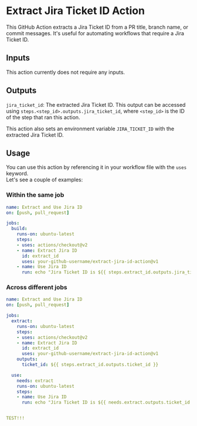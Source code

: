 # Extract Jira Ticket ID Action

This GitHub Action extracts a Jira Ticket ID from a PR title, branch name, or commit messages. It's useful for automating workflows that require a Jira Ticket ID.

## Inputs

This action currently does not require any inputs.

## Outputs

`jira_ticket_id`: The extracted Jira Ticket ID. This output can be accessed using `steps.<step_id>.outputs.jira_ticket_id`, where `<step_id>` is the ID of the step that ran this action.

This action also sets an environment variable `JIRA_TICKET_ID` with the extracted Jira Ticket ID.

## Usage

You can use this action by referencing it in your workflow file with the `uses` keyword.  
Let's see a couple of examples:

### Within the same job

```yaml
name: Extract and Use Jira ID
on: [push, pull_request]

jobs:
  build:
    runs-on: ubuntu-latest
    steps:
    - uses: actions/checkout@v2
    - name: Extract Jira ID
      id: extract_id
      uses: your-github-username/extract-jira-id-action@v1
    - name: Use Jira ID
      run: echo "Jira Ticket ID is ${{ steps.extract_id.outputs.jira_ticket_id }}"
```

### Across different jobs

```yaml
name: Extract and Use Jira ID
on: [push, pull_request]

jobs:
  extract:
    runs-on: ubuntu-latest
    steps:
    - uses: actions/checkout@v2
    - name: Extract Jira ID
      id: extract_id
      uses: your-github-username/extract-jira-id-action@v1
    outputs:
      ticket_id: ${{ steps.extract_id.outputs.ticket_id }}

  use:
    needs: extract
    runs-on: ubuntu-latest
    steps:
    - name: Use Jira ID
      run: echo "Jira Ticket ID is ${{ needs.extract.outputs.ticket_id }}"


TEST!!!
